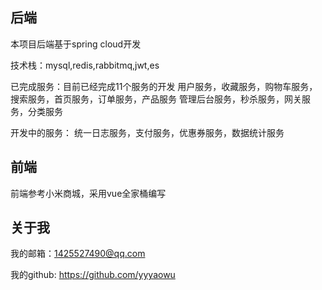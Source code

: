 ## 后端
本项目后端基于spring cloud开发

技术栈：mysql,redis,rabbitmq,jwt,es

已完成服务：目前已经完成11个服务的开发
用户服务，收藏服务，购物车服务，搜索服务，首页服务，订单服务，产品服务
管理后台服务，秒杀服务，网关服务，分类服务

开发中的服务：
统一日志服务，支付服务，优惠券服务，数据统计服务
## 前端
前端参考小米商城，采用vue全家桶编写
## 关于我
我的邮箱：1425527490@qq.com

我的github: https://github.com/yyyaowu
